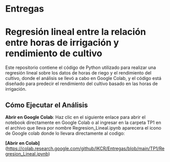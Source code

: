 # Entregas
#
# **Regresión lineal entre la relación entre horas de irrigación y rendimiento de cultivo**
Este repositorio contiene el código de Python utilizado para realizar una regresión lineal sobre los datos de horas de riego y el rendimiento del cultivo, donde el análisis se llevó a cabo en Google Colab, y el código está diseñado para predecir el rendimiento del cultivo basado en las horas de irrigación.

## Cómo Ejecutar el Análisis

 **Abrir en Google Colab**: Haz clic en el siguiente enlace para abrir el notebook directamente en Google Colab o al ingresar en la carpeta TP1 en el archivo que lleva por nombre Regresion_Lineal.ipynb aparecera el icono de Google colab donde lo llevara directamente al codigo:

   **[Abrir en Colab]** (https://colab.research.google.com/github/IKCR/Entregas/blob/main/TP1/Regresion_Lineal.ipynb)
